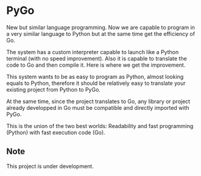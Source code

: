 # PyGo

New but similar language programming.
Now we are capable to program in a very similar language to Python but at the same time get the efficiency of Go.

The system has a custom interpreter capable to launch like a Python terminal (with no speed improvement).
Also it is capable to translate the code to Go and then compile it. Here is where we get the improvement.

This system wants to be as easy to program as Python, almost looking equals to Python, therefore it should be 
relatively easy to translate your existing project from Python to PyGo.

At the same time, since the project translates to Go, any library or project already developped in Go must be
compatible and directly imported with PyGo.

This is the union of the two best worlds: Readability and fast programming (Python) with fast execution code (Go).

## Note

This project is under development.
